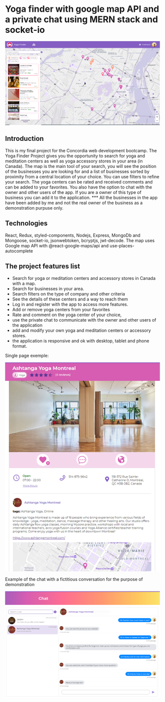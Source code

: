 # Yoga finder with google map API and a private chat using MERN stack and socket-io

<p align="center"><img src="./Images/screen/mainMap.PNG"></p>

## Introduction
This is my final project for the Concordia web development bootcamp.
The Yoga Finder Project gives you the opportunity to search for yoga and meditation centers as well as yoga accessory stores in your area (in Canada). The map is the main tool of your search, you will see the position of the businesses you are looking for and a list of businesses sorted by proximity from a central location of your choice. You can use filters to refine your search.
The yoga centers can be rated and received comments and can be added to your favorites. You also have the option to chat with the owner and other users of the app. 
If you are a owner of this type of business you can add it to the application. 
*** All the businesses in the app have been added by me and not the real owner of the business as a demonstration purpuse only. 

## Technologies
 React, Redux, styled-components, Nodejs, Express, MongoDb and Mongoose, socket-io, jsonwebtoken, bcryptjs, jwt-decode.
 The map uses Google map API with @react-google-maps/api and use-places-autocomplete

## The project features list
- Search for yoga or meditation centers and accessory stores in Canada with a map.
- Search for businesses in your area.
- Search filters on the type of company and other criteria
- See the details of these centers and a way to reach them
- Log in and register with the app to access more features.
- Add or remove yoga centers from your favorites
- Rate and comment on the yoga center of your choice,
- use the private chat to communicate with the owner and other users of the application
- add and modify your own yoga and meditation centers or accessory stores.
- the application is responsive and ok with desktop, tablet and phone format. 

Single page exemple: 
<p align="center"><img src="./Images/screen/singlePage.PNG"></p>

Example of the chat with a fictitious conversation for the purpose of demonstration
<p align="center"><img src="./Images/screen/chat.PNG"></p>